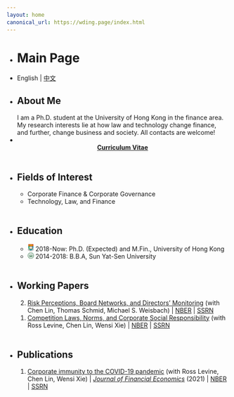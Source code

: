 ```yaml
---
layout: home
canonical_url: https://wding.page/index.html
---
```


<ul class="posts">
<li class="posts-labelgroup">
<h1 id="posts-label">Main Page</h1>
</li>

<li>
<div class="post center">English | <a href='./index_zh.html'>中文</a></div>
</li>

<li>

<h2 class="post-title">About Me</h2>
<div class="post">I am a Ph.D. student at the University of Hong Kong in the finance area. My research interests lie at how law and technology change finance, and further, change business and society. All contacts are welcome!</div>
</li>

<li>
<div align="center">
<br>
<strong><a class="icon-pdf" href="./assets/CV_Wenzhi_Ding.pdf" target="_blank">Curriculum Vitae</a></strong>
</div>
</li>

<br>

<li>
<h2 class="post-title">Fields of Interest</h2>
<ul class="my-list">
<li>Corporate Finance & Corporate Governance</li>
<li>Technology, Law, and Finance</li>
</ul>
</li>

<br>

<li>
<h2 class="post-title">Education</h2>
<ul class="my-list">
<li class="post"><img src="./assets/img/hku.svg" alt="HKU Logo" width="14"> 2018-Now: Ph.D. (Expected) and M.Fin., University of Hong Kong</li>
<li class="post"><img src="./assets/img/sysu.svg" alt="SYSU Logo" width="14"> 2014-2018: B.B.A, Sun Yat-Sen University</li>
</ul>
</li>

<br>

<li>
<h2 class="post-title">Working Papers</h2>
<ol reversed>
<li class="post"><a class="two" href="/pages/research.html#penalty_vote">Risk Perceptions, Board Networks, and Directors’ Monitoring</a> (with Chen Lin, Thomas Schmid, Michael S. Weisbach) | <a class='icon-ext-link' href='https://www.nber.org/papers/w28976' target="_blank"  rel="noreferrer">NBER</a> | <a class='icon-ext-link' href='https://papers.ssrn.com/sol3/papers.cfm?abstract_id=3872749' target="_blank"  rel="noreferrer">SSRN</a>
</li>
<li class="post"><a class="two" href="/pages/research.html#comp_csr">Competition Laws, Norms, and Corporate Social Responsibility</a> (with Ross Levine, Chen Lin, Wensi Xie) | <a class='icon-ext-link' href='https://www.nber.org/papers/w27493' target="_blank"  rel="noreferrer">NBER</a> | <a class='icon-ext-link' href='https://papers.ssrn.com/sol3/papers.cfm?abstract_id=3605990' target="_blank"  rel="noreferrer">SSRN</a>
</li>
</ol>
</li>

<br>

<li>
<h2 class="post-title">Publications</h2>
<ol reversed>
<li class="post"><a class="two" href="/pages/research.html#covid_immunity">Corporate immunity to the COVID-19 pandemic</a> (with Ross Levine, Chen Lin, Wensi Xie) | <a class='icon-ext-link' href='https://doi.org/10.1016/j.jfineco.2021.03.005' target="_blank"  rel="noreferrer"><i>Journal of Financial Economics</i></a> (2021) | <a class='icon-ext-link' href='https://www.nber.org/papers/w27055' target="_blank"  rel="noreferrer">NBER</a> | <a class='icon-ext-link' href='https://papers.ssrn.com/sol3/papers.cfm?abstract_id=3578585' target="_blank"  rel="noreferrer">SSRN</a>
</li>
</ol>
</li>


